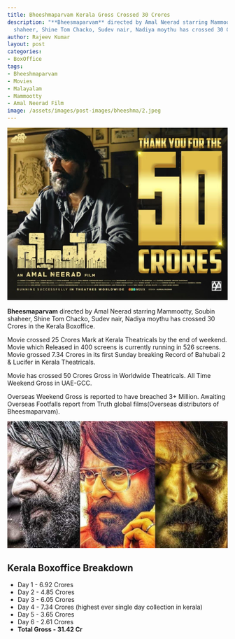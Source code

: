 ```yaml
---
title: Bheeshmaparvam Kerala Gross Crossed 30 Crores
description: "**Bheesmaparvam** directed by Amal Neerad starring Mammootty, Soubin
  shaheer, Shine Tom Chacko, Sudev nair, Nadiya moythu has crossed 30 Crores in Kerala Boxoffice"
author: Rajeev Kumar
layout: post
categories:
- BoxOffice
tags:
- Bheeshmaparvam
- Movies
- Malayalam
- Mammootty
- Amal Neerad Film
image: /assets/images/post-images/bheeshma/2.jpeg
---
```

![Bheesmaparvam featured image](/assets/images/post-images/bheeshma/2.jpeg)

**Bheesmaparvam** directed by Amal Neerad starring Mammootty, Soubin shaheer, Shine Tom Chacko, Sudev nair, Nadiya moythu has crossed 30 Crores in the Kerala Boxoffice.

Movie crossed 25 Crores Mark at Kerala Theatricals by the end of weekend. Movie which Released in 400 screens is currently running in 526 screens. Movie grossed 7.34 Crores in its first Sunday breaking Record of Bahubali 2 & Lucifer in Kerala Theatricals.

Movie has crossed 50 Crores Gross in Worldwide Theatricals. All Time Weekend Gross in UAE-GCC.

Overseas Weekend Gross is reported to have breached 3+ Million. Awaiting Overseas Footfalls report from Truth global films(Overseas distributors of Bheesmaparvam).

![Bheesmaparvam featured image](/assets/images/post-images/bheeshma/3.jpeg)

## Kerala Boxoffice Breakdown
- Day 1 - 6.92 Crores
- Day 2 - 4.85 Crores
- Day 3 - 6.05 Crores
- Day 4 - 7.34 Crores (highest ever single day collection in kerala)
- Day 5 - 3.65 Crores
- Day 6 - 2.61 Crores
- **Total Gross - 31.42 Cr**
